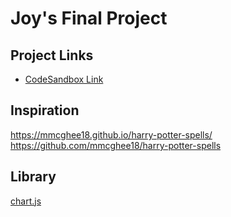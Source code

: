 # Joy's Final Project

## Project Links

- [CodeSandbox Link](https://codesandbox.io/s/github/joyharjanto/rctr-final-project)

## Inspiration 
https://mmcghee18.github.io/harry-potter-spells/ <br>
https://github.com/mmcghee18/harry-potter-spells

## Library
[chart.js](https://www.chartjs.org/)

